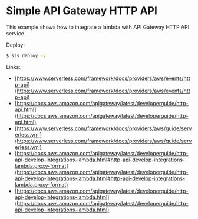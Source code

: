 # Simple API Gateway HTTP API

This example shows how to integrate a lambda with API Gateway HTTP API service.

Deploy:

```bash
$ sls deploy -v
```

Links:
- [https://www.serverless.com/framework/docs/providers/aws/events/http-api](https://www.serverless.com/framework/docs/providers/aws/events/http-api)
- [https://docs.aws.amazon.com/apigateway/latest/developerguide/http-api.html](https://docs.aws.amazon.com/apigateway/latest/developerguide/http-api.html)
- [https://www.serverless.com/framework/docs/providers/aws/guide/serverless.yml](https://www.serverless.com/framework/docs/providers/aws/guide/serverless.yml)
- [https://docs.aws.amazon.com/apigateway/latest/developerguide/http-api-develop-integrations-lambda.html#http-api-develop-integrations-lambda.proxy-format](https://docs.aws.amazon.com/apigateway/latest/developerguide/http-api-develop-integrations-lambda.html#http-api-develop-integrations-lambda.proxy-format)
- [https://docs.aws.amazon.com/apigateway/latest/developerguide/http-api-develop-integrations-lambda.html](https://docs.aws.amazon.com/apigateway/latest/developerguide/http-api-develop-integrations-lambda.html)
